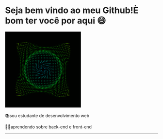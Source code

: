 # Seja bem vindo ao meu Github!È bom ter você por aqui 😄
<img src="banner.gif" width="250px" align="rigth">

 📚sou estudante de desenvolvimento web
 
 👩‍💻aprendendo sobre back-end e front-end
 
 ---

